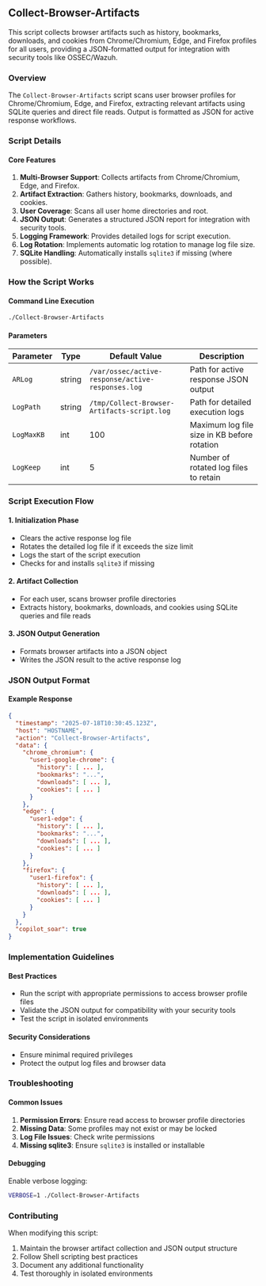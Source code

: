 ## Collect-Browser-Artifacts

This script collects browser artifacts such as history, bookmarks, downloads, and cookies from Chrome/Chromium, Edge, and Firefox profiles for all users, providing a JSON-formatted output for integration with security tools like OSSEC/Wazuh.

### Overview

The `Collect-Browser-Artifacts` script scans user browser profiles for Chrome/Chromium, Edge, and Firefox, extracting relevant artifacts using SQLite queries and direct file reads. Output is formatted as JSON for active response workflows.

### Script Details

#### Core Features

1. **Multi-Browser Support**: Collects artifacts from Chrome/Chromium, Edge, and Firefox.
2. **Artifact Extraction**: Gathers history, bookmarks, downloads, and cookies.
3. **User Coverage**: Scans all user home directories and root.
4. **JSON Output**: Generates a structured JSON report for integration with security tools.
5. **Logging Framework**: Provides detailed logs for script execution.
6. **Log Rotation**: Implements automatic log rotation to manage log file size.
7. **SQLite Handling**: Automatically installs `sqlite3` if missing (where possible).

### How the Script Works

#### Command Line Execution
```bash
./Collect-Browser-Artifacts
```

#### Parameters

| Parameter | Type | Default Value | Description |
|-----------|------|---------------|-------------|
| `ARLog`   | string | `/var/ossec/active-response/active-responses.log` | Path for active response JSON output |
| `LogPath` | string | `/tmp/Collect-Browser-Artifacts-script.log` | Path for detailed execution logs |
| `LogMaxKB` | int | 100 | Maximum log file size in KB before rotation |
| `LogKeep` | int | 5 | Number of rotated log files to retain |

### Script Execution Flow

#### 1. Initialization Phase
- Clears the active response log file
- Rotates the detailed log file if it exceeds the size limit
- Logs the start of the script execution
- Checks for and installs `sqlite3` if missing

#### 2. Artifact Collection
- For each user, scans browser profile directories
- Extracts history, bookmarks, downloads, and cookies using SQLite queries and file reads

#### 3. JSON Output Generation
- Formats browser artifacts into a JSON object
- Writes the JSON result to the active response log

### JSON Output Format

#### Example Response
```json
{
  "timestamp": "2025-07-18T10:30:45.123Z",
  "host": "HOSTNAME",
  "action": "Collect-Browser-Artifacts",
  "data": {
    "chrome_chromium": {
      "user1-google-chrome": {
        "history": [ ... ],
        "bookmarks": "...",
        "downloads": [ ... ],
        "cookies": [ ... ]
      }
    },
    "edge": {
      "user1-edge": {
        "history": [ ... ],
        "bookmarks": "...",
        "downloads": [ ... ],
        "cookies": [ ... ]
      }
    },
    "firefox": {
      "user1-firefox": {
        "history": [ ... ],
        "downloads": [ ... ],
        "cookies": [ ... ]
      }
    }
  },
  "copilot_soar": true
}
```

### Implementation Guidelines

#### Best Practices
- Run the script with appropriate permissions to access browser profile files
- Validate the JSON output for compatibility with your security tools
- Test the script in isolated environments

#### Security Considerations
- Ensure minimal required privileges
- Protect the output log files and browser data

### Troubleshooting

#### Common Issues
1. **Permission Errors**: Ensure read access to browser profile directories
2. **Missing Data**: Some profiles may not exist or may be locked
3. **Log File Issues**: Check write permissions
4. **Missing sqlite3**: Ensure `sqlite3` is installed or installable

#### Debugging
Enable verbose logging:
```bash
VERBOSE=1 ./Collect-Browser-Artifacts
```

### Contributing

When modifying this script:
1. Maintain the browser artifact collection and JSON output structure
2. Follow Shell scripting best practices
3. Document any additional functionality
4. Test thoroughly in isolated environments
